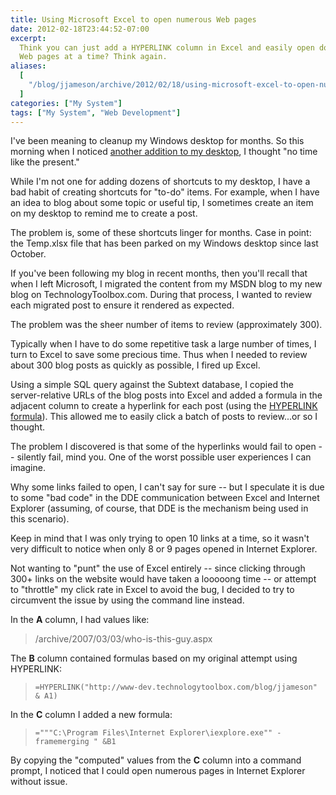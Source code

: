 ```yaml
---
title: Using Microsoft Excel to open numerous Web pages
date: 2012-02-18T23:44:52-07:00
excerpt:
  Think you can just add a HYPERLINK column in Excel and easily open dozens of
  Web pages at a time? Think again.
aliases:
  [
    "/blog/jjameson/archive/2012/02/18/using-microsoft-excel-to-open-numerous-web-pages.aspx",
  ]
categories: ["My System"]
tags: ["My System", "Web Development"]
---
```


I've been meaning to cleanup my Windows desktop for months. So this morning when
I noticed
[another addition to my desktop](/blog/jjameson/2012/02/18/stop-putting-shortcuts-on-my-windows-desktop),
I thought "no time like the present."

While I'm not one for adding dozens of shortcuts to my desktop, I have a bad
habit of creating shortcuts for "to-do" items. For example, when I have an idea
to blog about some topic or useful tip, I sometimes create an item on my desktop
to remind me to create a post.

The problem is, some of these shortcuts linger for months. Case in point: the
Temp.xlsx file that has been parked on my Windows desktop since last October.

If you've been following my blog in recent months, then you'll recall that when
I left Microsoft, I migrated the content from my MSDN blog to my new blog on
TechnologyToolbox.com. During that process, I wanted to review each migrated
post to ensure it rendered as expected.

The problem was the sheer number of items to review (approximately 300).

Typically when I have to do some repetitive task a large number of times, I turn
to Excel to save some precious time. Thus when I needed to review about 300 blog
posts as quickly as possible, I fired up Excel.

Using a simple SQL query against the Subtext database, I copied the
server-relative URLs of the blog posts into Excel and added a formula in the
adjacent column to create a hyperlink for each post (using the
[HYPERLINK formula](http://office.microsoft.com/en-us/excel-help/hyperlink-HP005209116.aspx)).
This allowed me to easily click a batch of posts to review...or so I thought.

The problem I discovered is that some of the hyperlinks would fail to open --
silently fail, mind you. One of the worst possible user experiences I can
imagine.

Why some links failed to open, I can't say for sure -- but I speculate it is due
to some "bad code" in the DDE communication between Excel and Internet Explorer
(assuming, of course, that DDE is the mechanism being used in this scenario).

Keep in mind that I was only trying to open 10 links at a time, so it wasn't
very difficult to notice when only 8 or 9 pages opened in Internet Explorer.

Not wanting to "punt" the use of Excel entirely -- since clicking through 300+
links on the website would have taken a looooong time -- or attempt to
"throttle" my click rate in Excel to avoid the bug, I decided to try to
circumvent the issue by using the command line instead.

In the **A** column, I had values like:

> /archive/2007/03/03/who-is-this-guy.aspx

The **B** column contained formulas based on my original attempt using
HYPERLINK:

> `=HYPERLINK("http://www-dev.technologytoolbox.com/blog/jjameson" & A1)`

In the **C** column I added a new formula:

> `="""C:\Program Files\Internet Explorer\iexplore.exe"" -framemerging " &B1`

By copying the "computed" values from the **C** column into a command prompt, I
noticed that I could open numerous pages in Internet Explorer without issue.
